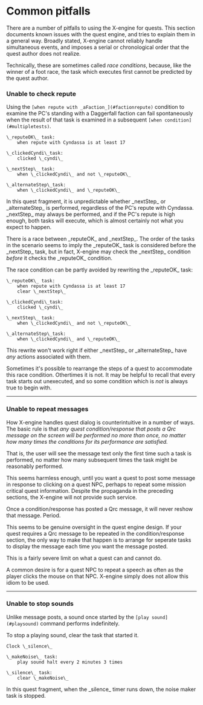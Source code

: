# Common pitfalls

There are a number of pitfalls to using the X-engine for quests. This section documents known issues with the quest engine, and tries to explain them in a general way. Broadly stated, X-engine cannot reliably handle simultaneous events, and imposes a serial or chronological order that the quest author does not realize.

Technically, these are sometimes called _race conditions_, because, like the winner of a foot race, the task which executes first cannot be predicted by the quest author.

### Unable to check repute

Using the `[when repute with _aFaction_](#factionrepute)` condition to examine the PC's standing with a Daggerfall faction can fail spontaneously when the result of that task is examined in a subsequent `[when condition](#multipletests)`.

    \_reputeOK\_ task:
        when repute with Cyndassa is at least 17

    \_clickedCyndi\_task:
        clicked \_cyndi\_

    \_nextStep\_ task:
        when \_clickedCyndi\_ and not \_reputeOK\_

    \_alternateStep\_task:
        when \_clickedCyndi\_ and \_reputeOK\_

In this quest fragment, it is unpredictable whether \_nextStep\_ or \_alternateStep\_ is performed, regardless of the PC's repute with Cyndassa. \_nextStep\_ may always be performed, and if the PC's repute is high enough, both tasks will execute, which is almost certainly not what you expect to happen.

There is a race between \_reputeOK\_ and \_nextStep\_. The order of the tasks in the scenario seems to imply the \_reputeOK\_ task is considered before the \_nextStep\_ task, but in fact, X-engine may check the \_nextStep\_ condition _before_ it checks the \_reputeOK\_ condition.

The race condition can be partly avoided by rewriting the \_reputeOK\_ task:

    \_reputeOK\_ task:
        when repute with Cyndassa is at least 17
        clear \_nextStep\_

    \_clickedCyndi\_task:
        clicked \_cyndi\_

    \_nextStep\_ task:
        when \_clickedCyndi\_ and not \_reputeOK\_

    \_alternateStep\_task:
        when \_clickedCyndi\_ and \_reputeOK\_

This rewrite won't work right if either \_nextStep\_ or \_alternateStep\_ have _any_ actions associated with them.

Sometimes it's possible to rearrange the steps of a quest to accommodate this race condition. Othertimes it is not. It may be helpful to recall that every task starts out unexecuted, and so some condition which is _not_ is always true to begin with.

* * *

### Unable to repeat messages

How X-engine handles quest dialog is counterintuitive in a number of ways. The basic rule is that _any quest condition/response that posts a Qrc message on the screen will be performed no more than once, no matter how many times the conditions for its performance are satisfied._

That is, the user will see the message text only the first time such a task is performed, no matter how many subsequent times the task might be reasonably performed.

This seems harmless enough, until you want a quest to post some message in response to clicking on a quest NPC, perhaps to repeat some mission critical quest information. Despite the propaganda in the preceding sections, the X-engine will not provide such service.

Once a condition/response has posted a Qrc message, it will never reshow that message. Period.

This seems to be genuine oversight in the quest engine design. If your quest requires a Qrc message to be repeated in the condition/response section, the only way to make that happen is to arrange for seperate tasks to display the message each time you want the message posted.

This is a fairly severe limit on what a quest can and cannot do.

A common desire is for a quest NPC to repeat a speech as often as the player clicks the mouse on that NPC. X-engine simply does not allow this idiom to be used.

* * *

### Unable to stop sounds

Unlike message posts, a sound once started by the `[play sound](#playsound)` command performs indefinitely.

To stop a playing sound, clear the task that started it.

    Clock \_silence\_

    \_makeNoise\_ task:
        play sound halt every 2 minutes 3 times

    \_silence\_ task:
        clear \_makeNoise\_

In this quest fragment, when the \_silence\_ timer runs down, the noise maker task is stopped.
